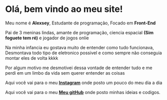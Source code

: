 <html>
<head>
    <meta charset="UTF-8">
    <meta name="viewport" content="width=device-width, initial-scale=1.0">
    <title>Alexsey Batista</title>
    <link rel="stylesheet" href="css.css">
</head>
    <body>
        <h1 color:blue;>Olá, bem vindo ao meu site!</h1>
        <p id="textos">Meu nome é <strong>Alexsey</strong>, Estudante de programação, Focado em <strong>Front-End</strong></p>
        <p id="textos"> Pai de 3 meninas lindas, amante de programação, ciencia espacial <strong>(Sim foguete tem ré)</strong> e jogador de jogos onlie </p>
        <p id="textos">Na minha infancia eu gostava muito de entender como tudo funcionava, Desmontava todo tipo de eletronico possivel e como sempre não conseguia montar eles de volta kkkk</p>
        <p id="textos">Por algum motivo me desmotivei dessa vontade de entender tudo e me perdi em um limbo da vida sem querer entender as coisas</p>
    <footer>
    <p  id="meusLinks1">Aqui você vai para o meu <a href="https://www.instagram.com/alexsey.batista/"><strong>Instagram</strong></a> onde posto um pouco do meu dia a dia</p>
    <p  id="meusLinks2">Aqui você vai para o meu <a href="https://github.com/AlexseySilva"><strong>Meu gitHub</strong></a> onde posto minhas ideias e codigos.</p>
    </footer>
    </body>
</html>